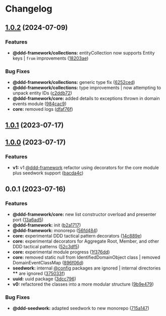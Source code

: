 # Changelog

## [1.0.2](https://github.com/rmolinamir/ddd-framework/compare/@ddd-framework/dto-v1.0.1...${npm.name}-v1.0.2) (2024-07-09)


### Features

* **@ddd-framework/collections:** entityCollection now supports Entity keys | `from` improvements ([18203ae](https://github.com/rmolinamir/ddd-framework/commit/18203ae49098f81e7b1886df41043ee323ec2369))


### Bug Fixes

* **@ddd-framework/collections:** generic type fix ([6252ced](https://github.com/rmolinamir/ddd-framework/commit/6252ced49ecd8f201f21666b489ca423fc1b2312))
* **@ddd-framework/collections:** type improvements | now attempting to unpack entity IDs ([c2ddb72](https://github.com/rmolinamir/ddd-framework/commit/c2ddb720f0319043474a73d8687814760978be8c))
* **@ddd-framework/core:** added details to exceptions thrown in domain events module ([984cac9](https://github.com/rmolinamir/ddd-framework/commit/984cac94aee0680dae2fe9d64701c2759910a63c))
* **core:** removed logs ([dfaf76f](https://github.com/rmolinamir/ddd-framework/commit/dfaf76f4987723a20d00590cf54faf012e7b4535))

## [1.0.1](https://github.com/rmolinamir/ddd-framework/compare/@ddd-framework/dto-v1.0.0...${npm.name}-v1.0.1) (2023-07-17)

## [1.0.0](https://github.com/rmolinamir/ddd-framework/compare/@ddd-framework/dto-v0.0.1...${npm.name}-v1.0.0) (2023-07-17)


### Features

* **v1:** v1 [@ddd-framework](https://github.com/ddd-framework) refactor using decorators for the core module plus seedwork support ([bacda4c](https://github.com/rmolinamir/ddd-framework/commit/bacda4cc3e3fad7ed4d1607411910113943d2e8e))

## 0.0.1 (2023-07-16)


### Features

* **@ddd-framework/core:** new list constructor overload and presenter port ([13a6ad5](https://github.com/rmolinamir/ddd-framework/commit/13a6ad52a235a4d44f9bd017d3713a3135e27c1e))
* **@ddd-framework:** init ([b2a1717](https://github.com/rmolinamir/ddd-framework/commit/b2a17178214acc55eb470c4e00a3815daec8b77f))
* **@ddd-framework:** monorepo ([56fd484](https://github.com/rmolinamir/ddd-framework/commit/56fd48463ddb0354aeeb1ddc6b53c0cf1048395a))
* **core:** experimental DDD tactical pattern decorators ([14c889e](https://github.com/rmolinamir/ddd-framework/commit/14c889e391cd0b22db73c68bd61e0b184204fecb))
* **core:** experimental decorators for Aggregate Root, Member, and other DDD tactical patterns ([52c3df5](https://github.com/rmolinamir/ddd-framework/commit/52c3df5587369b098808c5664ab95cec1f85860f))
* **core:** experimental module progress ([1f376dd](https://github.com/rmolinamir/ddd-framework/commit/1f376dd6e0d7c6706ddc2eb1ad9fba8ef0469776))
* **core:** removed static null from IdentifiedDomainObject class | removed DomainEventClassMap ([896f06d](https://github.com/rmolinamir/ddd-framework/commit/896f06dfb899461ab6b465792e6eb0754a09580b))
* **seedwork:** internal [@config](https://github.com/config) packages are ignored | internal directories __**__ are ignored ([375033f](https://github.com/rmolinamir/ddd-framework/commit/375033f82babb53874dd92d8f9de540ed5d569a5))
* **uuid:** uuid package ([3dcc796](https://github.com/rmolinamir/ddd-framework/commit/3dcc7960242eb215196fa1adb2c733ece395bad4))
* **v0:** refactored the classes into a more modular structure ([9b9e479](https://github.com/rmolinamir/ddd-framework/commit/9b9e479b75f18a6e5f2f6fb79fbec1c03006ef91))


### Bug Fixes

* **@ddd-seedwork:** adapted seedwork to new monorepo ([715a147](https://github.com/rmolinamir/ddd-framework/commit/715a147fa7986a43abe090c71e9ad4bb77f920a3))

